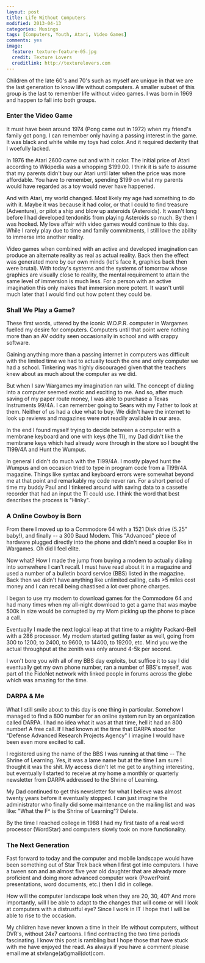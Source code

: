 ```yaml
---
layout: post
title: Life Without Computers
modified: 2013-04-13
categories: Musings
tags: [Computers, Youth, Atari, Video Games]
comments: yes
image:
  feature: texture-feature-05.jpg
  credit: Texture Lovers
  creditlink: http://texturelovers.com
---
```


Children of the late 60's and 70's such as myself are unique in that we are the last generation to know life without computers.  A smaller subset of this group is the last to remember life without video games.  I was born in 1969 and happen to fall into both groups.

### Enter the Video Game
It must have been around 1974 (Pong came out in 1972) when my friend's family got pong.  I can remember only having a passing interest in the game.  It was black and white while my toys had color.  And it required dexterity that I woefully lacked.

In 1976 the Atari 2600 came out and with it color.  The initial price of Atari according to Wikipedia was a whopping $199.00.  I think it is safe to assume that my parents didn't buy our Atari until later when the price was more affordable.  You have to remember, spending $199 on what my parents would have regarded as a toy would never have happened.

And with Atari, my world changed.  Most likely my age had something to do with it.  Maybe it was because it had color, or that I could to find treasure (Adventure), or pilot a ship and blow up asteroids (Asteroids).  It wasn't long before I had developed tendonitis from playing Asteroids so much.  By then I was hooked.  My love affair with video games would continue to this day.  While I rarely play due to time and family commitments, I still love the ability to immerse into another reality.

Video games when combined with an active and developed imagination can produce an alternate reality as real as actual reality.  Back then the effect was generated more by our own minds (let's face it, graphics back then were brutal).  With today's systems and the systems of tomorrow whose graphics are visually close to reality, the mental requirement to attain the same level of immersion is much less.  For a person with an active imagination this only makes that immersion more potent.  It wasn't until much later that I would find out how potent they could be.

### Shall We Play a Game?
These first words, uttered by the iconic W.O.P.R. computer in Wargames fuelled my desire for computers.  Computers until that point were nothing more than an AV oddity seen occasionally in school and with crappy software.

Gaining anything more than a passing internet in computers was difficult with the limited time we had to actually touch the one and only computer we had a school.  Tinkering was highly discouraged given that the teachers knew about as much about the computer as we did.

But when I saw Wargames my imagination ran wild.  The concept of dialing into a computer seemed exotic and exciting to me.  And so, after much saving of my paper route money, I was able to purchase a Texas Instruments 99/4A.  I can remember going to Sears with my Father to look at them.  Neither of us had a clue what to buy.  We didn't have the internet to look up reviews and magazines were not readily available in our area.

In the end I found myself trying to decide between a computer with a membrane keyboard and one with keys (the TI), my Dad didn't like the membrane keys which had already wore through in the store so I bought the TI99/4A and Hunt the Wumpus.

In general I didn't do much with the TI99/4A.  I mostly played hunt the Wumpus and on occasion tried to type in program code from a TI99/4A magazine.  Things like syntax and keyboard errors were somewhat beyond me at that point and remarkably my code never ran.  For a short period of time my buddy Paul and I tinkered around with saving data to a cassette recorder that had an input the TI could use.  I think the word that best describes the process is "Hinky".

### A Online Cowboy is Born
From there I moved up to a Commodore 64 with a 1521 Disk drive (5.25" baby!), and finally -- a 300 Baud Modem.  This "Advanced" piece of hardware plugged directly into the phone and didn't need a coupler like in Wargames.  Oh did I feel elite.

Now what? How I made the jump from buying a modem to actually dialing into somewhere I can't recall.  I must have read about it in a magazine and used a number of a bulletin board service (BBS) listed in the magazine.  Back then we didn't have anything like unlimited calling, calls >5 miles cost money and I can recall being chastised a lot over phone charges.

I began to use my modem to download games for the Commodore 64 and had many times when my all-night download to get a game that was maybe 500k in size would be corrupted by my Mom picking up the phone to place a call.

Eventually I made the next logical leap at that time to a mighty Packard-Bell with a 286 processor.  My modem started getting faster as well, going from 300 to 1200, to 2400, to 9600, to 14400, to 19200, etc.  Mind you we the actual throughput at the zenith was only around 4-5k per second.

I won't bore you with all of my BBS day exploits, but suffice it to say I did eventually get my own phone number, ran a number of BBS's myself, was part of the FidoNet network with linked people in forums across the globe which was amazing for the time.

### DARPA & Me
What I still smile about to this day is one thing in particular.  Somehow I managed to find a 800 number for an online system run by an organization called DARPA.  I had no idea what it was at that time, hell it had an 800 number! A free call. If I had known at the time that DARPA stood for "Defense Advanced Research Projects Agency" I imagine I would have been even more excited to call.

I registered using the name of the BBS I was running at that time -- The Shrine of Learning.  Yes, it was a lame name but at the time I am sure I thought it was the shit.  My access didn't let me get to anything interesting, but eventually I started to receive at my home a monthly or quarterly newsletter from DARPA addressed to the Shrine of Learning.

My Dad continued to get this newsletter for what I believe was almost twenty years before it eventually stopped.  I can just imagine the administrator who finally did some maintenance on the mailing list and was like:  "What the F^$%$ is the Shrine of Learning"?  Delete.

By the time I reached college in 1988 I had my first taste of a real word processor (WordStar) and computers slowly took on more functionality.

### The Next Generation
Fast forward to today and the computer and mobile landscape would have been something out of Star Trek back when I first got into computers.  I have a tween son and an almost five year old daughter that are already more proficient and doing more advanced computer work (PowerPoint presentations, word documents, etc.) then I did in college.

How will the computer landscape look when they are 20, 30, 40?  And more importantly, will I be able to adapt to the changes that will come or will I look at computers with a distrustful eye?  Since I work in IT I hope that I will be able to rise to the occasion.

My children have never known a time in their life without computers, without DVR's, without 24x7 cartoons.  I find contracting the two time periods fascinating.  I know this post is rambling but I hope those that have stuck with me have enjoyed the read.  As always if you have a comment please email me at stvlange(at)gmail(dot)com.

